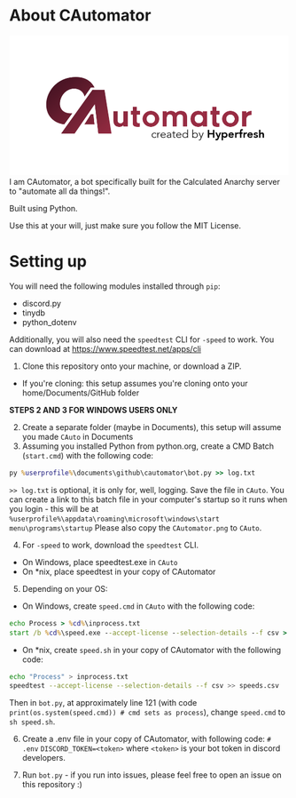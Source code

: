 # About CAutomator
![CAutomator logo](/cautomator.png)
I am CAutomator, a bot specifically built for the Calculated Anarchy server to "automate all da things!".

Built using Python.

Use this at your will, just make sure you follow the MIT License.

# Setting up
You will need the following modules installed through `pip`:
- discord.py
- tinydb
- python_dotenv

Additionally, you will also need the `speedtest` CLI for `-speed` to work. You can download at https://www.speedtest.net/apps/cli

1. Clone this repository onto your machine, or download a ZIP.
 - If you're cloning: this setup assumes you're cloning onto your home/Documents/GitHub folder

**STEPS 2 AND 3 FOR WINDOWS USERS ONLY**

2. Create a separate folder (maybe in Documents), this setup will assume you made `CAuto` in Documents
3. Assuming you installed Python from python.org, create a CMD Batch (`start.cmd`) with the following code:
 ```cmd
 py %userprofile%\documents\github\cautomator\bot.py >> log.txt
 ```
 `>> log.txt` is optional, it is only for, well, logging.
 Save the file in `CAuto`. You can create a link to this batch file in your computer's startup so it runs when you login - this will be at `%userprofile%\appdata\roaming\microsoft\windows\start menu\programs\startup`
 Please also copy the `CAutomator.png` to `CAuto`.

4. For `-speed` to work, download the `speedtest` CLI.
 - On Windows, place speedtest.exe in `CAuto`
 - On \*nix, place speedtest in your copy of CAutomator

5. Depending on your OS:
 - On Windows, create `speed.cmd` in `CAuto` with the following code:
 ```cmd
 echo Process > %cd%\inprocess.txt
 start /b %cd%\speed.exe --accept-license --selection-details --f csv > NUL >> %cd%\speeds.csv
 ```
 
 - On \*nix, create `speed.sh` in your copy of CAutomator with the following code:
 ```sh
 echo "Process" > inprocess.txt
 speedtest --accept-license --selection-details --f csv >> speeds.csv
 ```
 Then in `bot.py`, at approximately line 121 (with code `print(os.system(speed.cmd)) # cmd sets as process`), change `speed.cmd` to `sh speed.sh`.

6. Create a .env file in your copy of CAutomator, with following code:
 `# .env`
 `DISCORD_TOKEN=<token>`
 where `<token>` is your bot token in discord developers.

7. Run `bot.py` - if you run into issues, please feel free to open an issue on this repository :)

